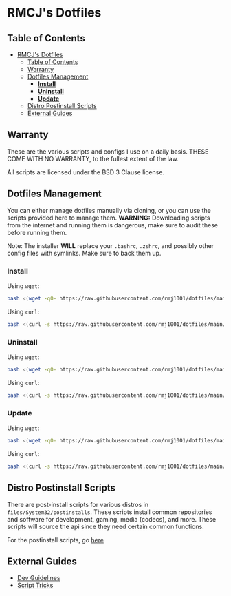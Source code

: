 # RMCJ's Dotfiles

## Table of Contents

- [RMCJ's Dotfiles](#rmcjs-dotfiles)
  - [Table of Contents](#table-of-contents)
  - [Warranty](#warranty)
  - [Dotfiles Management](#dotfiles-management)
    - [**Install**](#install)
    - [**Uninstall**](#uninstall)
    - [**Update**](#update)
  - [Distro Postinstall Scripts](#distro-postinstall-scripts)
  - [External Guides](#external-guides)

## Warranty

These are the various scripts and configs I use on a daily basis.
THESE COME WITH NO WARRANTY, to the fullest extent of the law.

All scripts are licensed under the BSD 3 Clause license.

## Dotfiles Management

You can either manage dotfiles manually via cloning, or you can use the
scripts provided here to manage them. **WARNING:** Downloading scripts from
the internet and running them is dangerous, make sure to audit these before
running them.

Note: The installer **WILL** replace your `.bashrc`, `.zshrc`, and possibly 
other config files with symlinks. Make sure to back them up.

### **Install**

Using `wget`:

```bash
bash <(wget -qO- https://raw.githubusercontent.com/rmj1001/dotfiles/main/install.sh)
```

Using `curl`:

```bash
bash <(curl -s https://raw.githubusercontent.com/rmj1001/dotfiles/main/install.sh)
```

### **Uninstall**

Using `wget`:

```bash
bash <(wget -qO- https://raw.githubusercontent.com/rmj1001/dotfiles/main/uninstall.sh)
```

Using `curl`:

```bash
bash <(curl -s https://raw.githubusercontent.com/rmj1001/dotfiles/main/uninstall.sh)
```

### **Update**

Using `wget`:

```bash
bash <(wget -qO- https://raw.githubusercontent.com/rmj1001/dotfiles/main/update.sh)
```

Using `curl`:

```bash
bash <(curl -s https://raw.githubusercontent.com/rmj1001/dotfiles/main/update.sh)
```

## Distro Postinstall Scripts

There are post-install scripts for various distros in
`files/System32/postinstalls`. These scripts install common repositories and
software for development, gaming, media (codecs), and more. These scripts will
source the api since they need certain common functions.

For the postinstall scripts, go [here](https://github.com/rmj1001/dotfiles/tree/main/files/System32/postinstalls)

## External Guides

- [Dev Guidelines](docs/dev-rules.md)
- [Script Tricks](docs/script-tricks.md)
